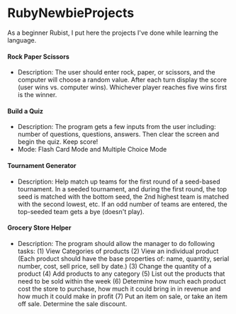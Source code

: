 # RubyNewbieProjects
As a beginner Rubist, I put here the projects I've done while learning the language. 

#### Rock Paper Scissors 
* Description: The user should enter rock, paper, or scissors, and the computer will choose a random value. After each turn display the score (user wins vs. computer wins). Whichever player reaches five wins first is the winner. 

#### Build a Quiz 
* Description: The program gets a few inputs from the user including: number of questions, questions, answers. Then clear the screen and begin the quiz. Keep score!
* Mode: Flash Card Mode and Multiple Choice Mode

#### Tournament Generator
* Description: Help match up teams for the first round of a seed-based tournament. In a seeded tournament, and during the first round, the top seed is matched with the bottom seed, the 2nd highest team is matched with the second lowest, etc. If an odd number of teams are entered, the top-seeded team gets a bye (doesn't play).

#### Grocery Store Helper
* Description: The program should allow the manager to do following tasks: 
(1) View Categories of products
(2) View an individual product (Each product should have the base properties of: name, quantity, serial number, cost, sell price, sell by date.)
(3) Change the quantity of a product
(4) Add products to any category
(5) List out the products that need to be sold within the week
(6) Determine how much each product cost the store to purchase, how much it could bring in in revenue and how much it could make in profit
(7) Put an item on sale, or take an item off sale. Determine the sale discount.
